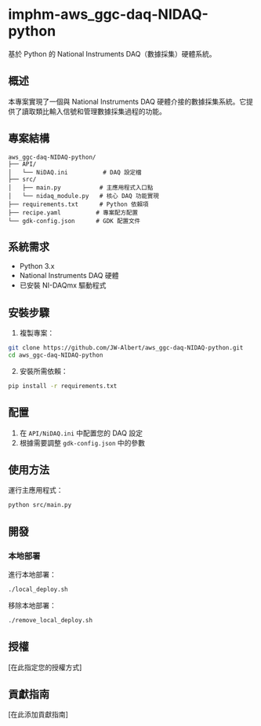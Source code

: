 # imphm-aws_ggc-daq-NIDAQ-python

基於 Python 的 National Instruments DAQ（數據採集）硬體系統。

## 概述

本專案實現了一個與 National Instruments DAQ 硬體介接的數據採集系統。它提供了讀取類比輸入信號和管理數據採集過程的功能。

## 專案結構

```
aws_ggc-daq-NIDAQ-python/
├── API/
│   └── NiDAQ.ini          # DAQ 設定檔
├── src/
│   ├── main.py           # 主應用程式入口點
│   └── nidaq_module.py   # 核心 DAQ 功能實現
├── requirements.txt      # Python 依賴項
├── recipe.yaml          # 專案配方配置
└── gdk-config.json      # GDK 配置文件
```

## 系統需求

- Python 3.x
- National Instruments DAQ 硬體
- 已安裝 NI-DAQmx 驅動程式

## 安裝步驟

1. 複製專案：
```bash
git clone https://github.com/JW-Albert/aws_ggc-daq-NIDAQ-python.git
cd aws_ggc-daq-NIDAQ-python
```

2. 安裝所需依賴：
```bash
pip install -r requirements.txt
```

## 配置

1. 在 `API/NiDAQ.ini` 中配置您的 DAQ 設定
2. 根據需要調整 `gdk-config.json` 中的參數

## 使用方法

運行主應用程式：
```bash
python src/main.py
```

## 開發

### 本地部署

進行本地部署：
```bash
./local_deploy.sh
```

移除本地部署：
```bash
./remove_local_deploy.sh
```

## 授權

[在此指定您的授權方式]

## 貢獻指南

[在此添加貢獻指南] 